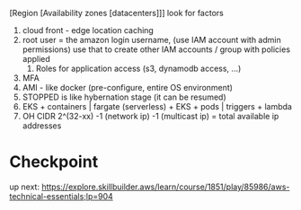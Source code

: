 [Region [Availability zones [datacenters]]]
look for factors

1. cloud front - edge location caching
2. root user = the amazon login username, (use IAM account with admin permissions) use that to create other IAM accounts / group  with policies applied 
	1. Roles for application access (s3, dynamodb access, ...)
3. MFA
4. AMI - like docker (pre-configure, entire OS environment)
5. STOPPED is like hybernation stage (it can be resumed)
6. EKS + containers | fargate (serverless) + EKS + pods | triggers + lambda
7. OH CIDR 2^(32-xx) -1 (network ip) -1 (multicast ip) = total available ip addresses


# Checkpoint
up next: https://explore.skillbuilder.aws/learn/course/1851/play/85986/aws-technical-essentials;lp=904
